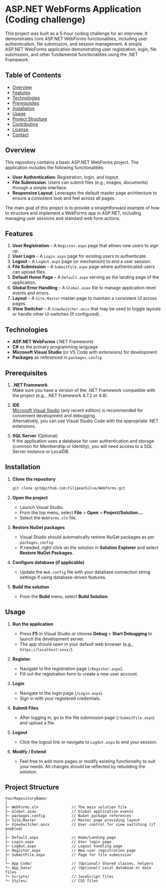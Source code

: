 # ASP.NET WebForms Application (Coding challenge)

This project was built as a 5-hour coding challenge for an interview. It demonstrates core ASP.NET WebForms functionalities, including user authentication, file submission, and session management. A simple ASP.NET WebForms application demonstrating user registration, login, file submission, and other fundamental functionalities using the .NET Framework.

## Table of Contents

- [Overview](#overview)
- [Features](#features)
- [Technologies](#technologies)
- [Prerequisites](#prerequisites)
- [Installation](#installation)
- [Usage](#usage)
- [Project Structure](#project-structure)
- [Contributing](#contributing)
- [License](#license)
- [Contact](#contact)

## Overview

This repository contains a basic ASP.NET WebForms project. The application includes the following functionalities:

- **User Authentication**: Registration, login, and logout.
- **File Submission**: Users can submit files (e.g., images, documents) through a simple interface.
- **Responsive Layout**: Leverages the default master page architecture to ensure a consistent look and feel across all pages.

The main goal of this project is to provide a straightforward example of how to structure and implement a WebForms app in ASP.NET, including managing user sessions and standard web form actions.

## Features

1. **User Registration** – A `Register.aspx` page that allows new users to sign up.
2. **User Login** – A `Login.aspx` page for existing users to authenticate.
3. **Logout** – A `LogOut.aspx` page (or mechanism) to end a user session.
4. **File Submission** – A `SubmitFile.aspx` page where authenticated users can upload files.
5. **Default Home Page** – A `Default.aspx` serving as the landing page of the application.
6. **Global Error Handling** – A `Global.asax` file to manage application-level events and errors.
7. **Layout** – A `Site.Master` master page to maintain a consistent UI across pages.
8. **View Switcher** – A `ViewSwitcher.ascx` that may be used to toggle layouts or handle other UI switches (if configured).

## Technologies

- **ASP.NET WebForms** (.NET Framework)
- **C#** as the primary programming language
- **Microsoft Visual Studio** (or VS Code with extensions) for development
- **Packages** as referenced in `packages.config`

## Prerequisites

1. **.NET Framework**  
   Make sure you have a version of the .NET Framework compatible with the project (e.g., .NET Framework 4.7.2 or 4.8).

2. **IDE**  
   [Microsoft Visual Studio](https://visualstudio.microsoft.com/) (any recent edition) is recommended for convenient development and debugging.  
   Alternatively, you can use Visual Studio Code with the appropriate .NET extensions.

3. **SQL Server** (Optional)  
   If the application uses a database for user authentication and storage (common for Membership or Identity), you will need access to a SQL Server instance or LocalDB.

## Installation

1. **Clone the repository**  
   ```bash
   git clone git@github.com:FilipeanSilva/WebForms.git
   ```
2. **Open the project**  
   - Launch Visual Studio.
   - From the top menu, select **File** > **Open** > **Project/Solution...**.
   - Select the `WebForms.sln` file.

3. **Restore NuGet packages**  
   - Visual Studio should automatically restore NuGet packages as per `packages.config`.
   - If needed, right-click on the solution in **Solution Explorer** and select **Restore NuGet Packages**.

4. **Configure database (if applicable)**  
   - Update the `Web.config` file with your database connection string settings if using database-driven features.

5. **Build the solution**  
   - From the **Build** menu, select **Build Solution**.

## Usage

1. **Run the application**  
   - Press **F5** in Visual Studio or choose **Debug** > **Start Debugging** to launch the development server.
   - The app should open in your default web browser (e.g., `https://localhost:xxxx/`).

2. **Register**  
   - Navigate to the registration page (`/Register.aspx`).
   - Fill out the registration form to create a new user account.

3. **Login**  
   - Navigate to the login page (`/Login.aspx`).
   - Sign in with your registered credentials.

4. **Submit Files**  
   - After logging in, go to the file submission page (`/SubmitFile.aspx`) and upload a file.

5. **Logout**  
   - Click the logout link or navigate to `LogOut.aspx` to end your session.

6. **Modify / Extend**  
   - Feel free to add more pages or modify existing functionality to suit your needs. All changes should be reflected by rebuilding the solution.

## Project Structure

```
YourRepositoryName/
│
├─ WebForms.sln               // The main solution file
├─ Global.asax                // Global application events
├─ packages.config            // NuGet package references
├─ Site.Master                // Master page providing layout
├─ ViewSwitcher.ascx          // User control for view switching (if enabled)
│
├─ Default.aspx               // Home/Landing page
├─ Login.aspx                 // User login page
├─ LogOut.aspx                // Logout handling page
├─ Register.aspx              // New user registration page
├─ SubmitFile.aspx            // Page for file submission
│
└─ App_Code/                  // (Optional) Shared classes, helpers
└─ App_Data/                  // (Optional) Local database or data files
└─ Scripts/                   // JavaScript files
└─ Styles/                    // CSS files
```
